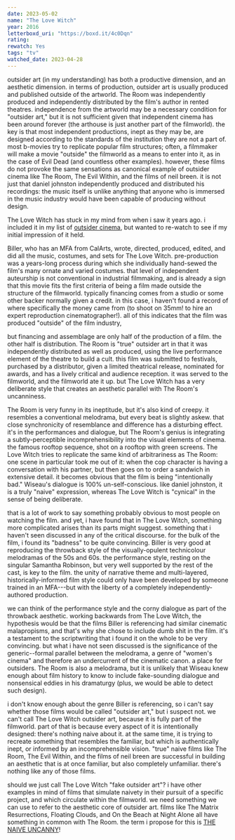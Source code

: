 ```yaml
---
date: 2023-05-02
name: "The Love Witch"
year: 2016
letterboxd_uri: "https://boxd.it/4c0Dqn"
rating: 
rewatch: Yes
tags: "tv"
watched_date: 2023-04-28
---
```


outsider art (in my understanding) has both a productive dimension, and an aesthetic dimension. in terms of production, outsider art is usually produced and published outside of the artworld. The Room was independently produced and independently distributed by the film's author in rented theatres. independence from the artworld may be a necessary condition for "outsider art," but it is not sufficient given that independent cinema has been around forever (the arthouse is just another part of the filmworld). the key is that most independent productions, inept as they may be, are designed according to the standards of the institution they are not a part of. most b-movies try to replicate popular film structures; often, a filmmaker will make a movie "outside" the filmworld as a means to enter into it, as in the case of Evil Dead (and countless other examples). however, these films do not provoke the same sensations as canonical example of outsider cinema like The Room, The Evil Within, and the films of neil breen. it is not just that daniel johnston independently produced and distributed his recordings: the music itself is unlike anything that anyone who is immersed in the music industry would have been capable of producing without design.

The Love Witch has stuck in my mind from when i saw it years ago. i included it in my list of [outsider cinema](https://letterboxd.com/theinvertedform/list/outsider-cinema/), but wanted to re-watch to see if my initial impression of it held.

Biller, who has an MFA from CalArts, wrote, directed, produced, edited, and did all the music, costumes, and sets for The Love Witch. pre-production was a years-long process during which she individually hand-sewed the film's many ornate and varied costumes. that level of independent auteurship is not conventional in industrial filmmaking, and is already a sign that this movie fits the first criteria of being a film made outside the structure of the filmworld. typically financing comes from a studio or some other backer normally given a credit. in this case, i haven't found a record of where specifically the money came from (to shoot on 35mm! to hire an expert reproduction cinematographer!). all of this indicates that the film was produced "outside" of the film industry, 

but financing and assemblage are only half of the production of a film. the other half is distribution. The Room is "true" outsider art in that it was independently distributed as well as produced, using the live performance element of the theatre to build a cult. this film was submitted to festivals, purchased by a distributor, given a limited theatrical release, nominated for awards, and has a lively critical and audience reception. it was served to the filmworld, and the filmworld ate it up. but The Love Witch has a very deliberate style that creates an aesthetic parallel with The Room's uncanniness.

The Room is very funny in its ineptitude, but it's also kind of creepy. it resembles a conventional melodrama, but every beat is slightly askew. that close synchronicity of resemblance and difference has a disturbing effect. it's in the performances and dialogue, but The Room's genius is integrating a subtly-perceptible incomprehensibility into the visual elements of cinema. the famous rooftop sequence, shot on a rooftop with green screens. The Love Witch tries to replicate the same kind of arbitrariness as The Room: one scene in particular took me out of it: when the cop character is having a conversation with his partner, but then goes on to order a sandwich in extensive detail. it becomes obvious that the film is being "intentionally bad." Wiseau's dialogue is 100% un-self-conscious. like daniel johnston, it is a truly "naive" expression, whereas The Love Witch is "cynical" in the sense of being deliberate.

that is a lot of work to say something probably obvious to most people on watching the film. and yet, i have found that in The Love Witch, something more complicated arises than its parts might suggest. something that i haven't seen discussed in any of the critical discourse. for the bulk of the film, i found its "badness" to be quite convincing. Biller is very good at reproducing the throwback style of the visually-opulent technicolour melodramas of the 50s and 60s. the performance style, resting on the singular Samantha Robinson, but very well supported by the rest of the cast, is key to the film. the unity of narrative theme and multi-layered, historically-informed film style could only have been developed by someone trained in an MFA---but with the liberty of a completely independently-authored production.

we can think of the performance style and the corny dialogue as part of the throwback aesthetic. working backwards from The Love Witch, the hypothesis would be that the films Biller is referencing had similar cinematic malapropisms, and that's why she chose to include dumb shit in the film. it's a testament to the scriptwriting that i found it on the whole to be very convincing. but what i have not seen discussed is the significance of the generic--formal parallel between the melodrama, a genre of "women's cinema" and therefore an undercurrent of the cinematic canon. a place for outsiders. The Room is also a melodrama, but it is unlikely that Wiseau knew enough about film history to know to include fake-sounding dialogue and nonsensical eddies in his dramaturgy (plus, we would be able to detect such design).

i don't know enough about the genre Biller is referencing, so i can't say whether those films would be called "outsider art," but i suspect not. we can't call The Love Witch outsider art, because it is fully part of the filmworld. part of that is because every aspect of it is intentionally designed: there's nothing naive about it. at the same time, it is trying to recreate something that resembles the familiar, but which is authentically inept, or informed by an incomprehensible vision. "true" naive films like The Room, The Evil Within, and the films of neil breen are successful in building an aesthetic that is at once familiar, but also completely unfamiliar. there's nothing like any of those films. 

should we just call The Love Witch "fake outsider art"? i have other examples in mind of films that simulate naivety in their pursuit of a specific project, and which circulate within the filmworld. we need something we can use to refer to the aesthetic core of outsider art. films like The Matrix Resurrections, Floating Clouds, and On the Beach at Night Alone all have something in common with The Room. the term i propose for this is [THE NAIVE UNCANNY](https://letterboxd.com/theinvertedform/list/the-naive-uncanny/)!
